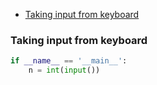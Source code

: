 - [Taking input from keyboard](#in)

<a name=in></a>
### Taking input from keyboard
```py
if __name__ == '__main__':
    n = int(input())
```
